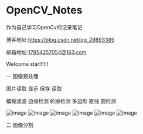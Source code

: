 # OpenCV_Notes
作为自己学习OpenCv的记录笔记

博客地址:https://blog.csdn.net/qq_29893385

邮箱地址:17854257054@163.com


Welcome star!!!!!!

一 图像预处理

图片读取 显示 保存 读取 

模糊滤波  边缘检测 轮廓检测 多边形 直线 圆检测

![image](https://github.com/RenDong3/OpenCV_Notes/blob/master/1_Image%20processing/output_images/1.png)
![image](https://github.com/RenDong3/OpenCV_Notes/blob/master/1_Image%20processing/output_images/3.png)
![image](https://github.com/RenDong3/OpenCV_Notes/blob/master/1_Image%20processing/output_images/6.png)
![image](https://github.com/RenDong3/OpenCV_Notes/blob/master/1_Image%20processing/output_images/7.png)
![image](https://github.com/RenDong3/OpenCV_Notes/blob/master/1_Image%20processing/output_images/8.png)
![image](https://github.com/RenDong3/OpenCV_Notes/blob/master/1_Image%20processing/output_images/10.png)

二 图像分割 

